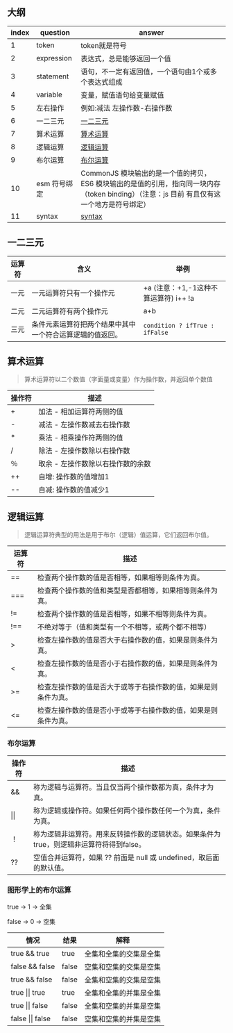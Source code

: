 ## 大纲

| index | question   | answer                                                                               |
|-------|------------|--------------------------------------------------------------------------------------|
| 1     | token      | token就是符号                                                                            |
| 2     | expression | 表达式，总是能够返回一个值                                                                        |
| 3     | statement  | 语句，不一定有返回值，一个语句由1个或多个表达式组成                                                           |
| 4     | variable   | 变量，赋值语句给变量赋值                                                                         |
| 5     | 左右操作       | 例如:减法 左操作数-右操作数                                                                      |
| 6     | 一二三元       | [一二三元](#a)                                                                           |
| 7     | 算术运算       | [算术运算](#b)                                                                           |
| 8     | 逻辑运算       | [逻辑运算](#c)                                                                           |
| 9     | 布尔运算       | [布尔运算](#d)                                                                           |
| 10    | esm 符号绑定   | CommonJS 模块输出的是一个值的拷贝，ES6 模块输出的是值的引用，指向同一块内存（token binding）（注意：js 目前 有且仅有这一个地方是符号绑定） |
| 11    | syntax     | [syntax](https://www.runoob.com/js/js-syntax.html)                                   |

## <div id='a'>一二三元</div>

| 运算符 | 含义                           | 举例                             |
|-----|------------------------------|--------------------------------|
| 一元  | 一元运算符只有一个操作元                 | +a (注意：+1,-1这种不算运算符)  i++  !a  |
| 二元  | 二元运算符有两个操作元                  | a+b                            |
| 三元  | 条件元素运算符把两个结果中其中一个符合运算逻辑的值返回。 | `condition ? ifTrue : ifFalse` |                             |

## <div id='b'>算术运算</div>

> 算术运算符以二个数值（字面量或变量）作为操作数，并返回单个数值

| 操作符 | 	描述                  | 
|-----|----------------------|
| +   | 加法 - 相加运算符两侧的值	      |
| -   | 	减法 - 左操作数减去右操作数     |	
| *   | 	乘法 - 相乘操作符两侧的值      |	
| /   | 	除法 - 左操作数除以右操作数     |
| ％   | 	取余 - 左操作数除以右操作数的余数	 |
| ++  | 	自增: 操作数的值增加1        |	
| --  | 	自减: 操作数的值减少1        |

## <div id='c'>逻辑运算</div>

> 逻辑运算符典型的用法是用于布尔（逻辑）值运算，它们返回布尔值。

| 运算符  | 	描述	                            |
|------|---------------------------------|
| ==	  | 检查两个操作数的值是否相等，如果相等则条件为真。        |
| ===	 | 检查两个操作数的值和类型是否都相等，如果相等则条件为真。    |
| !=	  | 检查两个操作数的值是否相等，如果不相等则条件为真。       |
| !==	 | 不绝对等于（值和类型有一个不相等，或两个都不相等）       |
| \>   | 	检查左操作数的值是否大于右操作数的值，如果是则条件为真。   |
| <    | 	检查左操作数的值是否小于右操作数的值，如果是则条件为真。	  |
| \>=	 | 检查左操作数的值是否大于或等于右操作数的值，如果是则条件为真。 |
| <=	  | 检查左操作数的值是否小于或等于右操作数的值，如果是则条件为真。 |

### <div id='d'>布尔运算</div>

| 操作符            | 	描述	                                             |
|----------------|--------------------------------------------------|
| &&	            | 称为逻辑与运算符。当且仅当两个操作数都为真，条件才为真。                     |   
| &#124;&#124; 	 | 称为逻辑或操作符。如果任何两个操作数任何一个为真，条件为真。                   |
| ！	             | 称为逻辑非运算符。用来反转操作数的逻辑状态。如果条件为true，则逻辑非运算符将得到false。 |
| ??             | 空值合并运算符，如果 ?? 前面是 null 或 undefined，取后面的默认值。      |

### 图形学上的布尔运算

true -> 1 -> 全集

false -> 0 -> 空集

| 情况                         | 结果    | 解释          |
|----------------------------|-------|-------------|
| true && true               | true  | 全集和全集的交集是全集 |
| false  && false            | false | 空集和空集的交集是空集 |
| true  && false             | false | 全集和空集的交集是空集 |
| true  &#124;&#124; true    | true  | 全集和全集的并集是全集 |
| true  &#124;&#124; false   | false | 全集和空集的并集是空集 |
| false  &#124;&#124; false  | false | 空集和空集的并集是空集 |

